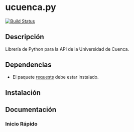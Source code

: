 # ucuenca.py
[![Build Status](https://travis-ci.com/stsewd/ucuenca.py.svg?token=tZwnW7qE7enKf3J5KbrM&branch=master)](https://travis-ci.com/stsewd/ucuenca.py)

## Descripción
Librería de Python para la API de la Universidad de Cuenca.

## Dependencias
-   El paquete [requests](<http://docs.python-requests.org/>) debe estar instalado.

## Instalación
<!-- TODO -->

## Documentación
<!-- TODO -->

### Inicio Rápido
<!-- TODO -->
